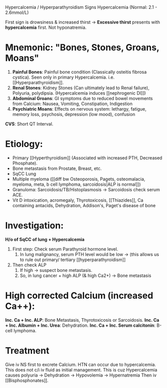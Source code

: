 Hypercalcemia / Hyperparathyroidism Signs
Hypercalcemia (Normal: 2.1 - 2.6mmol/L)

First sign is drowsiness & increased thirst -> **Excessive thirst** presents with **hypercalcemia** first. Not hyponatremia.

# **Mnemonic**: "Bones, Stones, Groans, Moans"
1. **Painful Bones**: Painful bone condition (Classically osteitis fibrosa cystica). Seen only in primary Hypercalcemia. i.e. [[Hyperparathyroidism]].
2. **Renal Stones**: Kidney Stones (Can ultimately lead to Renal failure), Polyuria, polydipsia. (Hypercalcemia induces [[nephrogenic DI]])
3. **Abdominal Groans**: GI symptoms due to reduced bowel movements from Calcium: Nausea, Vomiting, Constipation, Indigestion
4. **Psychiatric Moans**: Effects on nervous system: lethargy, fatigue, memory loss, psychosis, depression (low mood), confusion

**CVS**: Short QT Interval.

# Etiology:
- Primary [[Hyperthyroidism]] (Associated with increased PTH, Decreased Phosphate). 
- Bone metastasis from Prostate, Breast, etc. 
- SqCC Lung
- Multiple myeloma ([[diff bw Osteoporosis, Pagets, osteomalacia, myeloma, meta, b cell lymphoma, sarcoidosis|ALP is normal]])
- Granuloma: Sarcoidosis/TB/Histoplasmosis -> Sarcoidosis check serum ACE. 
- Vit D intoxication, acromegaly, Thyrotoxicosis, [[Thiazides]], Ca containing antacids, Dehydration, Addison's, Paget's disease of bone

# Investigation:
**H/o of SqCC of lung + Hypercalcemia**
1. First step: Check serum Parathyroid hormone level.
	1. In lung malignancy, serum PTH level would be low -> (this allows us to rule out primary/ tertiary [[hyperparathyroidism]]
2. Then check ALP
	1. If high -> suspect bone metastasis.
	2. So, in lung cancer + high ALP (& high Ca2+) -> Bone metastasis

# High corrected Calcium (increased Ca++):
**Inc. Ca + Inc. ALP**: Bone Metastasis, Thyrotoxicosis or Sarcoidosis.
**Inc. Ca + Inc. Albumin + Inc. Urea**: Dehydration.
**Inc. Ca + Inc. Serum calcitonin**: B-cell lymphoma.

# Treatment
Give iv NS first to excrete Calcium.
	HTN can occur due to hypercalcemia. This does not c/i iv fluid as initial management.
	This is cuz Hypercalcemia causes polyuria -> Dehydration -> Hypovolemia -> Hypernatremia
Then iv [[Bisphosphonates]].